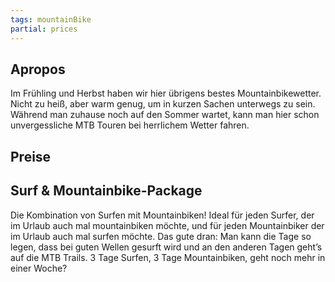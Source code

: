 ```yaml
---
tags: mountainBike
partial: prices
---
```


## Apropos

Im Frühling und Herbst haben wir hier übrigens bestes Mountainbikewetter. Nicht zu heiß, aber warm genug, um in kurzen Sachen unterwegs zu sein. Während man zuhause noch auf den Sommer wartet, kann man hier schon unvergessliche MTB Touren bei herrlichem Wetter fahren.

## Preise

## Surf & Mountainbike-Package

Die Kombination von Surfen mit Mountainbiken! Ideal für jeden Surfer, der im Urlaub auch mal mountainbiken möchte, und für jeden Mountainbiker der im Urlaub auch mal surfen möchte. Das gute dran: Man kann die Tage so legen, dass bei guten Wellen gesurft wird und an den anderen Tagen geht’s auf die MTB Trails. 3 Tage Surfen, 3 Tage Mountainbiken, geht noch mehr in einer Woche?